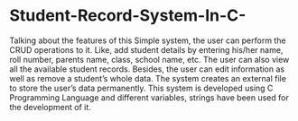 # Student-Record-System-In-C-
Talking about the features of this Simple system, the user can perform the CRUD operations to it. Like, add student details by entering his/her name, roll number, parents name, class, school name, etc. The user can also view all the available student records. Besides, the user can edit information as well as remove a student’s whole data. The system creates an external file to store the user’s data permanently. This system is developed using C Programming Language and different variables, strings have been used for the development of it.
